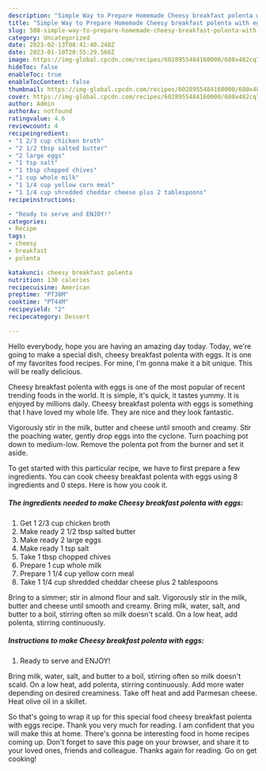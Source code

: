 ```yaml
---
description: "Simple Way to Prepare Homemade Cheesy breakfast polenta with eggs"
title: "Simple Way to Prepare Homemade Cheesy breakfast polenta with eggs"
slug: 508-simple-way-to-prepare-homemade-cheesy-breakfast-polenta-with-eggs
category: Uncategorized
date: 2023-02-13T08:41:40.248Z
date: 2023-01-10T20:55:29.566Z
image: https://img-global.cpcdn.com/recipes/6028955484160000/680x482cq70/cheesy-breakfast-polenta-with-eggs-recipe-main-photo.jpg
hideToc: false
enableToc: true
enableTocContent: false
thumbnail: https://img-global.cpcdn.com/recipes/6028955484160000/680x482cq70/cheesy-breakfast-polenta-with-eggs-recipe-main-photo.jpg
cover: https://img-global.cpcdn.com/recipes/6028955484160000/680x482cq70/cheesy-breakfast-polenta-with-eggs-recipe-main-photo.jpg
author: Admin
authorAv: notfound
ratingvalue: 4.6
reviewcount: 4
recipeingredient:
- "1 2/3 cup chicken broth"
- "2 1/2 tbsp salted butter"
- "2 large eggs"
- "1 tsp salt"
- "1 tbsp chopped chives"
- "1 cup whole milk"
- "1 1/4 cup yellow corn meal"
- "1 1/4 cup shredded cheddar cheese plus 2 tablespoons"
recipeinstructions:

- "Ready to serve and ENJOY!"
categories:
- Recipe
tags:
- cheesy
- breakfast
- polenta

katakunci: cheesy breakfast polenta 
nutrition: 130 calories
recipecuisine: American
preptime: "PT38M"
cooktime: "PT44M"
recipeyield: "2"
recipecategory: Dessert

---
```



Hello everybody, hope you are having an amazing day today. Today, we're going to make a special dish, cheesy breakfast polenta with eggs. It is one of my favorites food recipes. For mine, I'm gonna make it a bit unique. This will be really delicious.

Cheesy breakfast polenta with eggs is one of the most popular of recent trending foods in the world. It is simple, it's quick, it tastes yummy. It is enjoyed by millions daily. Cheesy breakfast polenta with eggs is something that I have loved my whole life. They are nice and they look fantastic.

Vigorously stir in the milk, butter and cheese until smooth and creamy. Stir the poaching water, gently drop eggs into the cyclone. Turn poaching pot down to medium-low. Remove the polenta pot from the burner and set it aside.


To get started with this particular recipe, we have to first prepare a few ingredients. You can cook cheesy breakfast polenta with eggs using 8 ingredients and 0 steps. Here is how you cook it.

<!--inarticleads1-->

##### The ingredients needed to make Cheesy breakfast polenta with eggs:

1. Get 1 2/3 cup chicken broth
1. Make ready 2 1/2 tbsp salted butter
1. Make ready 2 large eggs
1. Make ready 1 tsp salt
1. Take 1 tbsp chopped chives
1. Prepare 1 cup whole milk
1. Prepare 1 1/4 cup yellow corn meal
1. Take 1 1/4 cup shredded cheddar cheese plus 2 tablespoons


Bring to a simmer; stir in almond flour and salt. Vigorously stir in the milk, butter and cheese until smooth and creamy. Bring milk, water, salt, and butter to a boil, stirring often so milk doesn&#39;t scald. On a low heat, add polenta, stirring continuously. 

<!--inarticleads2-->

##### Instructions to make Cheesy breakfast polenta with eggs:


1. Ready to serve and ENJOY!

Bring milk, water, salt, and butter to a boil, stirring often so milk doesn&#39;t scald. On a low heat, add polenta, stirring continuously. Add more water depending on desired creaminess. Take off heat and add Parmesan cheese. Heat olive oil in a skillet. 

So that's going to wrap it up for this special food cheesy breakfast polenta with eggs recipe. Thank you very much for reading. I am confident that you will make this at home. There's gonna be interesting food in home recipes coming up. Don't forget to save this page on your browser, and share it to your loved ones, friends and colleague. Thanks again for reading. Go on get cooking!
